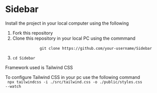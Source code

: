 # Sidebar
Install the project in your local computer using the following
<ol>
    <li>Fork this repository</li>
    <li>
        Clone this repository in your local PC using the commmand
        <br>
        <code>
            git clone https://github.com/your-username/Sidebar
        </code>
    </li>
    <li>
        <code>cd Sidebar</code>
    </li>
</ol>

Framework used is Tailwind CSS 

To configure Tailwind CSS in your pc use the following command
<br>
<code>
    npx tailwindcss -i ./src/tailwind.css -o ./public/styles.css --watch
</code>